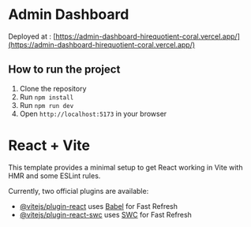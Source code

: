 # Admin Dashboard

Deployed at : [https://admin-dashboard-hirequotient-coral.vercel.app/](https://admin-dashboard-hirequotient-coral.vercel.app/)

## How to run the project

1. Clone the repository
2. Run `npm install`
3. Run `npm run dev`
4. Open `http://localhost:5173` in your browser

# React + Vite

This template provides a minimal setup to get React working in Vite with HMR and some ESLint rules.

Currently, two official plugins are available:

- [@vitejs/plugin-react](https://github.com/vitejs/vite-plugin-react/blob/main/packages/plugin-react/README.md) uses [Babel](https://babeljs.io/) for Fast Refresh
- [@vitejs/plugin-react-swc](https://github.com/vitejs/vite-plugin-react-swc) uses [SWC](https://swc.rs/) for Fast Refresh
